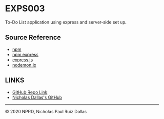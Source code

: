# EXPS003
To-Do List application using express and server-side set up. 




## Source Reference 

- [npm](https://www.npmjs.com/)
- [npm express](https://www.npmjs.com/package/express)
- [express js](https://expressjs.com/)
- [nodemon.io](https://nodemon.io/)

## LINKS

- [GitHub Repo Link](https://github.com/nicholasd-uci/EXPS002)
- [Nicholas Dallas's GitHub](https://github.com/nicholasd-uci)

- - -
© 2020 NPRD, Nicholas Paul Ruiz Dallas